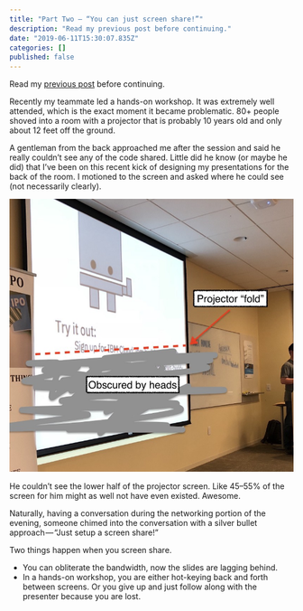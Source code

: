```yaml
---
title: "Part Two — “You can just screen share!”"
description: "Read my previous post before continuing."
date: "2019-06-11T15:30:07.835Z"
categories: []
published: false
---
```


Read my [previous post](https://medium.com/@MissAmaraKay/how-to-show-code-to-the-back-of-a-room-344e23e1814f) before continuing.

Recently my teammate led a hands-on workshop. It was extremely well attended, which is the exact moment it became problematic. 80+ people shoved into a room with a projector that is probably 10 years old and only about 12 feet off the ground. 

A gentleman from the back approached me after the session and said he really couldn’t see any of the code shared. Little did he know (or maybe he did) that I’ve been on this recent kick of designing my presentations for the back of the room. I motioned to the screen and asked where he could see (not necessarily clearly). 

![](./asset-1.jpeg)

He couldn’t see the lower half of the projector screen. Like 45–55% of the screen for him might as well not have even existed. Awesome.

Naturally, having a conversation during the networking portion of the evening, someone chimed into the conversation with a silver bullet approach — “Just setup a screen share!”

Two things happen when you screen share.

-   You can obliterate the bandwidth, now the slides are lagging behind.
-   In a hands-on workshop, you are either hot-keying back and forth between screens. Or you give up and just follow along with the presenter because you are lost.
